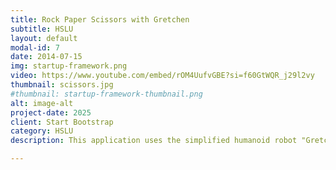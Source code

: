 ```yaml
---
title: Rock Paper Scissors with Gretchen
subtitle: HSLU
layout: default
modal-id: 7
date: 2014-07-15
img: startup-framework.png
video: https://www.youtube.com/embed/rOM4UufvGBE?si=f60GtWQR_j29l2vy
thumbnail: scissors.jpg
#thumbnail: startup-framework-thumbnail.png
alt: image-alt
project-date: 2025
client: Start Bootstrap
category: HSLU
description: This application uses the simplified humanoid robot "Gretchen" to simulate a partner for a game of "Rock, Paper & Scissors".

---
```

